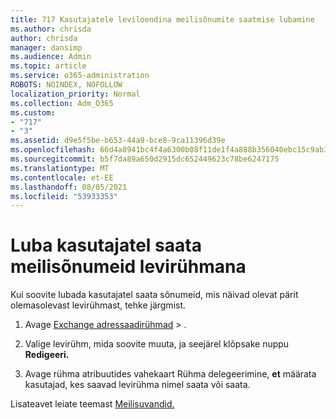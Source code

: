 ```yaml
---
title: 717 Kasutajatele leviloendina meilisõnumite saatmise lubamine
ms.author: chrisda
author: chrisda
manager: dansimp
ms.audience: Admin
ms.topic: article
ms.service: o365-administration
ROBOTS: NOINDEX, NOFOLLOW
localization_priority: Normal
ms.collection: Adm_O365
ms.custom:
- "717"
- "3"
ms.assetid: d9e5f5be-b653-44a9-bce8-9ca11396d39e
ms.openlocfilehash: 66d4a8941bc4f4a6300b08f11de1f4a888b356040ebc15c9ab37677d19da82c4
ms.sourcegitcommit: b5f7da89a650d2915dc652449623c78be6247175
ms.translationtype: MT
ms.contentlocale: et-EE
ms.lasthandoff: 08/05/2021
ms.locfileid: "53933353"
---
```

# <a name="allow-users-to-send-email-as-a-distribution-group"></a>Luba kasutajatel saata meilisõnumeid levirühmana

Kui soovite lubada kasutajatel saata sõnumeid, mis näivad olevat pärit olemasolevast levirühmast, tehke järgmist.

1. Avage  [Exchange adressaadirühmad](https://outlook.office365.com/ecp/) \> .

2. Valige levirühm, mida soovite muuta, ja seejärel klõpsake nuppu **Redigeeri.**

3. Avage rühma atribuutides vahekaart Rühma delegeerimine, **et** määrata kasutajad, kes saavad levirühma nimel saata või saata.

Lisateavet leiate teemast [Meilisuvandid.](https://technet.microsoft.com/library/bb124513.aspx#groupdelegation)
